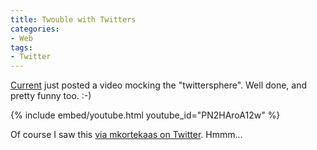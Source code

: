 ```yaml
---
title: Twouble with Twitters
categories:
- Web
tags:
- Twitter
---
```


[Current](http://current.com/) just posted a video mocking the "twittersphere". Well done, and pretty funny too. :-)

{% include embed/youtube.html youtube_id="PN2HAroA12w" %}

Of course I saw this [via mkortekaas on Twitter](https://twitter.com/mkortekaas/status/1411486102). Hmmm...
